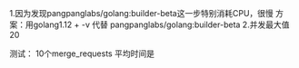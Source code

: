 



1.因为发现pangpanglabs/golang:builder-beta这一步特别消耗CPU，很慢
  方案：用golang1.12 + -v 代替 pangpanglabs/golang:builder-beta
2.并发最大值20

测试：
10个merge_requests  平均时间是